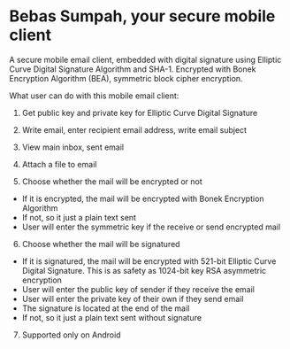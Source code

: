 # Bebas Sumpah, your secure mobile client

A secure mobile email client, embedded with digital signature using Elliptic Curve Digital Signature Algorithm and SHA-1. Encrypted with Bonek Encryption Algorithm (BEA), symmetric block cipher encryption.

What user can do with this mobile email client:

1. Get public key and private key for Elliptic Curve Digital Signature

2. Write email, enter recipient email address, write email subject

3. View main inbox, sent email

4. Attach a file to email

5. Choose whether the mail will be encrypted or not
  * If it is encrypted, the mail will be encrypted with Bonek Encryption Algorithm
  * If not, so it just a plain text sent
  * User will enter the symmetric key if the receive or send encrypted mail

6. Choose whether the mail will be signatured
  * If it is signatured, the mail will be encrypted with 521-bit Elliptic Curve Digital Signature. This is as safety as 1024-bit key RSA asymmetric encryption
  * User will enter the public key of sender if they receive the email
  * User will enter the private key of their own if they send email
  * The signature is located at the end of the mail
  * If not, so it just a plain text sent without signature

7. Supported only on Android